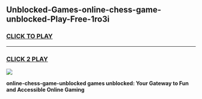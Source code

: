 
## Unblocked-Games-online-chess-game-unblocked-Play-Free-1ro3i
<h3>
<a href="https://premium76.site?title=online-chess-game-unblocked&ref=10A">CLICK TO PLAY</a></h3>
<hr>

<h3>
<a href="https://premium76.site?title=online-chess-game-unblocked&ref=10A">CLICK 2 PLAY</a>
  
</h3>

<a href="https://premium76.site?title=online-chess-game-unblocked&ref=10A"><img src="https://clearcache.store/games.png"></a>


**online-chess-game-unblocked games unblocked: Your Gateway to Fun and Accessible Online Gaming**
